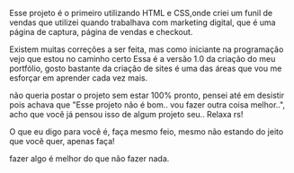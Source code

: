 Esse projeto é o primeiro utilizando HTML e CSS,onde criei um funil de vendas que utilizei quando trabalhava com marketing digital, que é uma página de captura, página de vendas e checkout.

Existem muitas correções a ser feita, mas como iniciante na programação vejo que estou no caminho certo
Essa é a versão 1.0 da criação do meu portfólio, gosto bastante da criação de sites é uma das áreas que vou me esforçar em aprender cada vez mais.

não queria postar o projeto sem estar 100% pronto, pensei até em desistir pois achava que "Esse projeto não é bom.. vou fazer outra coisa melhor..", acho que você já pensou isso de algum projeto seu.. Relaxa rs!

O que eu digo para você é, faça mesmo feio, mesmo não estando do jeito que você quer, apenas faça! 

fazer algo é melhor do que não fazer nada.
